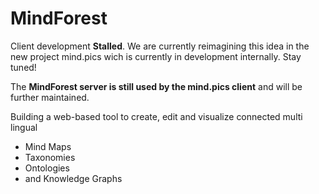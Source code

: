 MindForest
==========

Client development **Stalled**. We are currently reimagining this idea in the new project mind.pics wich is currently in development internally. 
Stay tuned!

The **MindForest server is still used by the mind.pics client** and will be further maintained.

Building a web-based tool to create, edit and visualize connected multi lingual
- Mind Maps
- Taxonomies
- Ontologies
- and Knowledge Graphs
